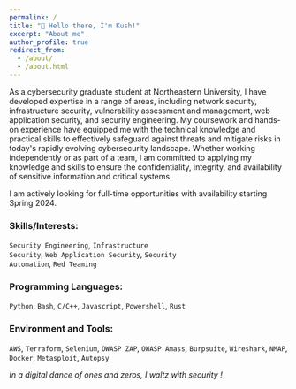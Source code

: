 ```yaml
---
permalink: /
title: "👋 Hello there, I'm Kush!"
excerpt: "About me"
author_profile: true
redirect_from: 
  - /about/
  - /about.html
---
```


As a cybersecurity graduate student at Northeastern University, I have developed expertise in a range of areas, including network security, infrastructure security, vulnerability assessment and management, web application security, and security engineering. My coursework and hands-on experience have equipped me with the technical knowledge and practical skills to effectively safeguard against threats and mitigate risks in today's rapidly evolving cybersecurity landscape. Whether working independently or as part of a team, I am committed to applying my knowledge and skills to ensure the confidentiality, integrity, and availability of sensitive information and critical systems.


I am actively looking for full-time opportunities with availability starting Spring 2024.

### Skills/Interests:
<code>Security Engineering</code>, <code>Infrastructure Security</code>, <code>Web Application Security</code>, <code>Security Automation</code>, <code>Red Teaming</code>

### Programming Languages: 
<code>Python</code>, <code>Bash</code>, <code>C/C++</code>, <code>Javascript</code>, <code>Powershell</code>, <code>Rust</code>

### Environment and Tools: 
<code>AWS</code>, <code>Terraform</code>, <code>Selenium</code>, <code>OWASP ZAP</code>, <code>OWASP Amass</code>, <code>Burpsuite</code>, <code>Wireshark</code>, <code>NMAP</code>, <code>Docker</code>, <code>Metasploit</code>, <code>Autopsy</code>

*In a digital dance of ones and zeros, I waltz with security !*
